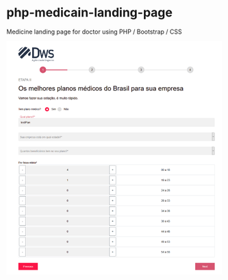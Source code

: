 # php-medicain-landing-page
Medicine landing page for doctor using PHP / Bootstrap / CSS

![ScreenShot](/screenshots/screenshot.png)